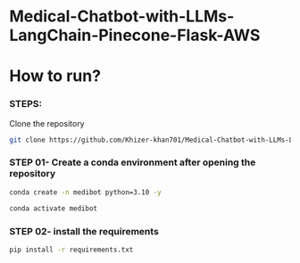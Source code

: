 # Medical-Chatbot-with-LLMs-LangChain-Pinecone-Flask-AWS


# How to run?
### STEPS:

Clone the repository

```bash
git clone https://github.com/Khizer-khan701/Medical-Chatbot-with-LLMs-LangChain-Pinecone-Flask-AWS.git
```
### STEP 01- Create a conda environment after opening the repository

```bash
conda create -n medibot python=3.10 -y
```

```bash
conda activate medibot
```


### STEP 02- install the requirements
```bash
pip install -r requirements.txt
```